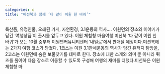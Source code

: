 ```yaml
---
categories: c
title: "미션북과 함께 ‘다 같이 이원 한 바퀴’"
---
```

특산품, 유명인물, 오래된 가게, 자연환경, 3.1운동의 역사…. 이원면의 장소와 이야기가 담긴 ‘여행상품’이 출시를 앞두고 있다. 이원 체험형 마을여행 미션북 ‘다 같이 이원 한 바퀴’가 오는 10월 중부터 이원면커뮤니티센터 ‘내일로’에서 판매될 예정이다.미션북에는 2가지 여행 코스가 담겼다. 1코스는 이원 3.1만세운동의 역사가 담긴 유적지 탐방을, 2코스는 이원면에 숨은 보물찾기를 테마로 한다. 장소에 대한 소개와 의미 뿐 아니라 퀴즈를 풀어야 다음 장소로 이동할 수 있도록 구성해 여행의 재미를 더했다.미션북은 이원 체험형 마